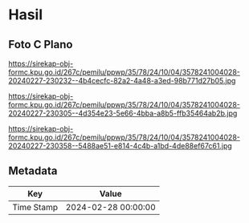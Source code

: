 # Hasil

## Foto C Plano

https://sirekap-obj-formc.kpu.go.id/267c/pemilu/ppwp/35/78/24/10/04/3578241004028-20240227-230232--4b4cecfc-82a2-4a48-a3ed-98b771d27b05.jpg

https://sirekap-obj-formc.kpu.go.id/267c/pemilu/ppwp/35/78/24/10/04/3578241004028-20240227-230305--4d354e23-5e66-4bba-a8b5-ffb35464ab2b.jpg

https://sirekap-obj-formc.kpu.go.id/267c/pemilu/ppwp/35/78/24/10/04/3578241004028-20240227-230358--5488ae51-e814-4c4b-a1bd-4de88ef67c61.jpg


## Metadata

| Key        | Value               |
| ---------- | ------------------- |
| Time Stamp | 2024-02-28 00:00:00 |



